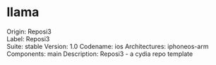 # llama 
Origin: Reposi3  
Label: Reposi3   
Suite: stable
Version: 1.0
Codename: ios
Architectures: iphoneos-arm
Components: main
Description: Reposi3 - a cydia repo template 

